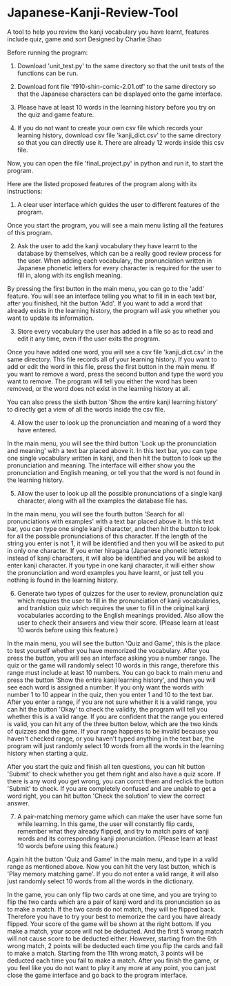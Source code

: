 # Japanese-Kanji-Review-Tool
A tool to help you review the kanji vocabulary you have learnt, features include quiz, game and sort
Designed by Charlie Shao

Before running the program:

1. Download 'unit_test.py' to the same directory so that the unit tests of the functions can be run.

2. Download font file 'f910-shin-comic-2.01.otf' to the same directory so that the Japanese characters can be displayed onto the game interface.

3. Please have at least 10 words in the learning history before you try on the quiz and game feature.

4. If you do not want to create your own csv file which records your learning history, download csv file 'kanji_dict.csv' to the same directory so that you can directly use it. There are already 12 words inside this csv file.

Now, you can open the file 'final_project.py' in python and run it, to start the program.

Here are the listed proposed features of the program along with its instructions:

1. A clear user interface which guides the user to different features of the program.

Once you start the program, you will see a main menu listing all the features of this program.

2. Ask the user to add the kanji vocabulary they have learnt to the database by themselves, which can be a really good review process for the user. When adding each vocabulary, the pronunciation written in Japanese phonetic letters for every character is required for the user to fill in, along with its english meaning.

By pressing the first button in the main menu, you can go to the 'add' feature. You will see an interface telling you what to fill in in each text bar, after you finished, hit the button 'Add'. If you want to add a word that already exists in the learning history, the program will ask you whether you want to update its information.

3. Store every vocabulary the user has added in a file so as to read and edit it any time, even if the user exits the program.

Once you have added one word, you will see a csv file 'kanji_dict.csv' in the same directory. This file records all of your learning history. If you want to add or edit the word in this file, press the first button in the main menu. If you want to remove a word, press the second button and type the word you want to remove. The program will tell you either the word has been removed, or the word does not exist in the learning history at all.

You can also press the sixth button 'Show the entire kanji learning history' to directly get a view of all the words inside the csv file.

4. Allow the user to look up the pronunciation and meaning of a word they have entered.

In the main menu, you will see the third button 'Look up the pronunciation and meaning' with a text bar placed above it. In this text bar, you can type one single vocabulary written in kanji, and then hit the button to look up the pronunciation and meaning. The interface will either show you the pronunciation and English meaning, or tell you that the word is not found in the learning history.

5. Allow the user to look up all the possible pronunciations of a single kanji character, along with all the examples the database file has.

In the main menu, you will see the fourth button 'Search for all pronunciations with examples' with a text bar placed above it. In this text bar, you can type one single kanji character, and then hit the button to look for all the possible pronunciations of this character. If the length of the string you enter is not 1, it will be identified and then you will be asked to put in only one character. If you enter hiragana (Japanese phonetic letters) instead of kanji characters, it will also be identified and you will be asked to enter kanji character. If you type in one kanji character, it will either show the pronunciation and word examples you have learnt, or just tell you nothing is found in the learning history.

6. Generate two types of quizzes for the user to review, pronunciation quiz which requires the user to fill in the pronunciation of kanji vocabularies, and tranlstion quiz which requires the user to fill in the original kanji vocabularies according to the English meanings provided. Also allow the user to check their answers and view their score. (Please learn at least 10 words before using this feature.)

In the main menu, you will see the button 'Quiz and Game', this is the place to test yourself whether you have memorized the vocabulary. After you press the button, you will see an interface asking you a number range. The quiz or the game will randomly select 10 words in this range, therefore this range must include at least 10 numbers. You can go back to main menu and press the button 'Show the entire kanji learning history', and then you will see each word is assigned a number. If you only want the words with number 1 to 10 appear in the quiz, then you enter 1 and 10 to the text bar. After you enter a range, if you are not sure whether it is a valid range, you can hit the button 'Okay' to check the validity, the program will tell you whether this is a valid range. If you are confident that the range you entered is valid, you can hit any of the three button below, which are the two kinds of quizzes and the game. If your range happens to be invalid because you haven't checked range, or you haven't typed anything in the text bar, the program will just randomly select 10 words from all the words in the learning history when starting a quiz.

After you start the quiz and finish all ten questions, you can hit button 'Submit' to check whether you get them right and also have a quiz score. If there is any word you get wrong, you can corrct them and reclick the button 'Submit' to check. If you are completely confused and are unable to get a word right, you can hit button 'Check the solution' to view the correct answer.

7. A pair-matching memory game which can make the user have some fun while learning. In this game, the user will constantly flip cards, remember what they already flipped, and try to match pairs of kanji words and its corresponding kanji pronunciation. (Please learn at least 10 words before using this feature.)

Again hit the button 'Quiz and Game' in the main menu, and type in a valid range as mentioned above. Now you can hit the very last button, which is 'Play memory matching game'. If you do not enter a valid range, it will also just randomly select 10 words from all the words in the dictionary.

In the game, you can only flip two cards at one time, and you are trying to flip the two cards which are a pair of kanji word and its pronunciation so as to make a match. If the two cards do not match, they will be flipped back. Therefore you have to try your best to memorize the card you have already flipped. Your score of the game will be shown at the right bottom. If you make a match, your score will not be deducted. And the first 5 wrong match will not cause score to be deducted either. However, starting from the 6th wrong match, 2 points will be deducted each time you flip the cards and fail to make a match. Starting from the 11th wrong match, 3 points will be deducted each time you fail to make a match. After you finish the game, or you feel like you do not want to play it any more at any point, you can just close the game interface and go back to the program interface.
